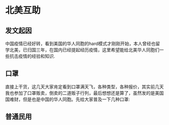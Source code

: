 # 北美互助

## 发文起因

中国疫情已经好转，看到美国的华人同胞的hard模式才刚刚开始，本人曾经也留学北美，已归国三年，在国内已经提起经历疫情，这里希望能给北美华人同胞们一些抗击疫情的经验和知识.

## 口罩

直接上干货，这几天大家肯定看到口罩满天飞，各种类型，各种报价，其实前几天我也参加了口罩贩卖，倒卖的二道贩子行列，最后想想还是算了，虽然发的是美国国难财，但是也是中国的华人同胞。先给大家普及一下几种口罩:

## 普通民用

